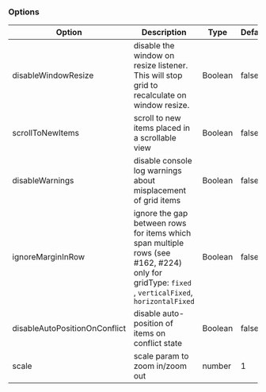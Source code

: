 ### Options

| Option                        | Description                                                                                                                                     | Type    | Default |
| ----------------------------- | ----------------------------------------------------------------------------------------------------------------------------------------------- | ------- | ------- |
| disableWindowResize           | disable the window on resize listener. This will stop grid to recalculate on window resize.                                                     | Boolean | false   |
| scrollToNewItems              | scroll to new items placed in a scrollable view                                                                                                 | Boolean | false   |
| disableWarnings               | disable console log warnings about misplacement of grid items                                                                                   | Boolean | false   |
| ignoreMarginInRow             | ignore the gap between rows for items which span multiple rows (see #162, #224) only for gridType: `fixed` , `verticalFixed`, `horizontalFixed` | Boolean | false   |
| disableAutoPositionOnConflict | disable auto-position of items on conflict state                                                                                                | Boolean | false   |
| scale                         | scale param to zoom in/zoom out                                                                                                                 | number  | 1       |

